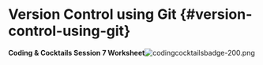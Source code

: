 # Version Control using Git {#version-control-using-git}

**Coding &amp; Cocktails Session 7 Worksheet**![codingcocktailsbadge-200.png](export/assets/codingcocktailsbadge-200.png)